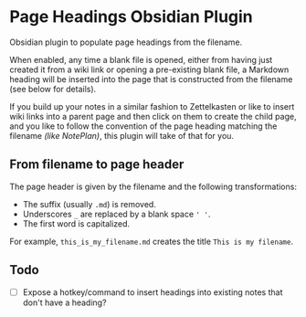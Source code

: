 # Page Headings Obsidian Plugin

Obsidian plugin to populate page headings from the filename.

When enabled, any time a blank file is opened, either from having just created it from a wiki link or opening a pre-existing blank file, a Markdown heading will be inserted into the page that is constructed from the filename (see below for details).

If you build up your notes in a similar fashion to Zettelkasten or like to insert wiki links into a parent page and then click on them to create the child page, and you like to follow the convention of the page heading matching the filename _(like NotePlan)_, this plugin will take of that for you.

## From filename to page header

The page header is given by the filename and the following transformations:

* The suffix (usually `.md`) is removed.
* Underscores `_`  are replaced by a blank space `' '`.
* The first word is capitalized.

For example, `this_is_my_filename.md` creates the title `This is my filename`.

## Todo

- [ ] Expose a hotkey/command to insert headings into existing notes that don't have a heading?
